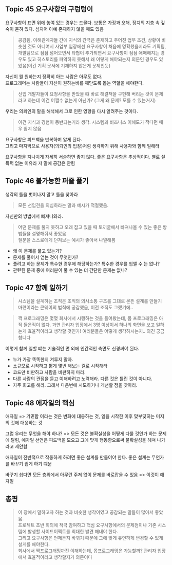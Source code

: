 

## Topic 45 요구사항의 구렁텅이

요구사항이 표면 위에 놓여 있는 경우는 드물다. 보통은 가정과 오해, 정치의 지층 속 깊숙이 묻혀 있다. 심지어 아예 존재하지 않을 때도 있음
> 공감됨, 이해관계자들 간에 지식의 간극은 존재하고 주어진 업무 조건, 상황이 비슷한 것도 아니여서 사업부 입장에선 요구사항이 처음에 명확했을지라도 기획팀, 개발팀으로 점점 넘어오면서 타협이 추가되면서 요구사항이 점점 애매해지는 경우도 있고 히스토리를 파악하지 못해서 왜 이렇게 해야되는지 의문인 경우도 있었음(이건 기획 문서에 기재하지 않은게 문제인듯)

자신이 뭘 원하는지 정확히 아는 사람은 아무도 없다.  
프로그래머는 사람들이 자신이 원하는바를 깨닫도록 돕는 역할을 해야한다.  
> 신입 개발자들이 요청사항을 받았을 떄 바로 해결책을 구현해 버리는 것이 문제라고 하는데 이건 어쩔수 없는게 아닌가? (그게 왜 문제? 모를 수 있는거지)

우리는 의뢰인의 말을 해석해서 그로 인한 영향을 다시 알려주는 것이다.  
> 이건 지식과 경험이 동반되는거라 생각. 시스템과 비즈니스 이해도가 적다면 매우 쉽지 않음

요구사항은 피드백을 반복하며 알게 된다.  
그리고 마지막으로 사용자(의뢰인의 입장)처럼 생각하기 위해 사용자와 함께 일해라  

요구사항을 지나치게 자세히 서술하면 좋지 않다. 좋은 요구사항은 추상적이다.
별로 설득력 없는 이유라 저 말에 공감은 안됨


## Topic 46 불가능한 퍼즐 풀기

생각의 틀을 벗어나지 말고 틀을 찾아라
> 모든 선입견을 의심하라는 말과 예시가 적절했음.

자신만의 방법에서 빠져나와라.
> 어떤 문제를 풀지 못하고 오래 잡고 있을 때 토끼굴에서 빠져나올 수 있는 좋은 방법들을 설명해줘서 좋았음  
> 질문을 스스로에게 던져보는 예시가 좋아서 나열해봄

- 왜 이 문제를 풀고 있는가?
- 문제를 풀어서 얻는 것이 무엇인가?
- 풀려고 하는 문제가 특수한 경우에 해당하는가? 특수한 경우를 업앨 수 는 없나?
- 관련된 문제 중에 여러분이 풀 수 있는 더 간단한 문제는 없나?



## Topic 47 함께 일하기

> 시스템을 설계하는 조직은 조직의 의사소통 구조를 그대로 본뜬 설계를 만들기 마련이라는 콘웨이의 법칙에 공감했음, 이전 조직도 그랬기에..

> 짝 프로그래밍은 몇몇 회사에서 시행하는 것을 들어봤는데, 몹 프로그래밍은 아직 들은적이 없다. 과연 관리자 입장에서 3명 이상이서 하나의 화면을 보고 일하는게 효율적이라고 생각할 것인가! 여러분들은 어떻게 생각하시는지.. 의견 궁금합니다 

이렇게 함께 일할 떄는 기술적인 면 외에 인간적인 측면도 신경써야 된다.
- 누가 가장 똑똑한지 겨루지 말자.
- 소규모로 시작하고 짧게 몇번 해보는 걸로 시작해라
- 코드만 비판하고 사람을 비판하지 마라.
- 다른 사람의 관점을 듣고 이해하려고 노력해라. 다른 것은 틀린 것이 아니다.
- 자주 회고를 해라. 그래서 다음번에 시도하거나 개선할 점을 찾아라.

## Topic 48 에자일의 핵심

애자일 => 기민함 이라는 것은 변화에 대응하는 것, 일을 시작한 이후 맞부딪히는 미지의 것에 대응하는 것

그럼 우리는 무엇을 해야 하나? => 모든 것은 불확실성을 어떻게 다룰 것인가 하는 문제에 달림, 에자일 선언은 피드백을 모으고 그에 맞게 행동함으로써 불확실성을 헤쳐 나가라고 제안함

애자일이 전반적으로 작동하게 하려면 좋은 설계를 만들어야 한다. 좋은 설계는 무언가를 바꾸기 쉽게 하기 떄문

바꾸기 쉽다면 모든 층위에서 아무런 주저 없이 문제를 바로잡을 수 있음 => 이것이 애자일

## 총평
> 이 장에서 말하고자 하는 것과 비슷한 생각이였고 공감되는 말들이 많아서 좋았음.  
> 프로젝트 초반 회의에 적극 참여하고 핵심 요구사항에서의 문제점이나 기존 시스템에 발생할 사이드이펙트를 최대한 발견 해내야 한다.  
> 그리고 요구사항은 언제든지 바뀌기 때문에 그에 맞게 유연하게 변경할 수 있게 설게를 해야한다.  
> 회사에서 짝프로그래밍까진 이해하는데, 몹프로그래밍은 가능할까? 관리자 입장에서 효율적이라고 생각할지가 의문이다
